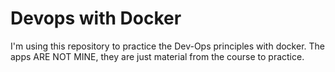 # Devops with Docker

I'm using this repository to practice the Dev-Ops principles with docker. The apps ARE NOT MINE, they are just material from the course to practice.
